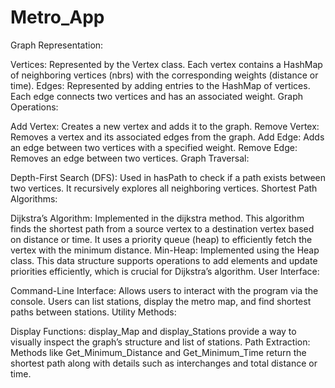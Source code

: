 # Metro_App
Graph Representation:

Vertices: Represented by the Vertex class. Each vertex contains a HashMap of neighboring vertices (nbrs) with the corresponding weights (distance or time).
Edges: Represented by adding entries to the HashMap of vertices. Each edge connects two vertices and has an associated weight.
Graph Operations:

Add Vertex: Creates a new vertex and adds it to the graph.
Remove Vertex: Removes a vertex and its associated edges from the graph.
Add Edge: Adds an edge between two vertices with a specified weight.
Remove Edge: Removes an edge between two vertices.
Graph Traversal:

Depth-First Search (DFS): Used in hasPath to check if a path exists between two vertices. It recursively explores all neighboring vertices.
Shortest Path Algorithms:

Dijkstra’s Algorithm: Implemented in the dijkstra method. This algorithm finds the shortest path from a source vertex to a destination vertex based on distance or time. It uses a priority queue (heap) to efficiently fetch the vertex with the minimum distance.
Min-Heap: Implemented using the Heap class. This data structure supports operations to add elements and update priorities efficiently, which is crucial for Dijkstra’s algorithm.
User Interface:

Command-Line Interface: Allows users to interact with the program via the console. Users can list stations, display the metro map, and find shortest paths between stations.
Utility Methods:

Display Functions: display_Map and display_Stations provide a way to visually inspect the graph’s structure and list of stations.
Path Extraction: Methods like Get_Minimum_Distance and Get_Minimum_Time return the shortest path along with details such as interchanges and total distance or time.
